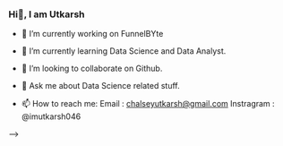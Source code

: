 ### Hi👋, I am Utkarsh

- 🔭 I’m currently working on FunnelBYte
- 🌱 I’m currently learning Data Science and Data Analyst.
- 👯 I’m looking to collaborate on Github.
- 💬 Ask me about Data Science related stuff.

- 📫 How to reach me: 
Email : chalseyutkarsh@gmail.com
Instragram : @imutkarsh046

-->
